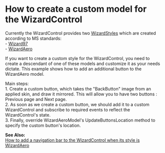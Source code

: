 # How to create a custom model for the WizardControl


<p>Currently the WizardControl provides two <a href="http://documentation.devexpress.com/#WindowsForms/DevExpressXtraWizardWizardControl_WizardStyletopic">WizardStyles</a> which are created according to MS standards:<br />
- <a href="http://documentation.devexpress.com/#WindowsForms/DevExpressXtraWizardWizardStyleEnumtopic">Wizard97</a> <br />
- <a href="http://documentation.devexpress.com/#WindowsForms/DevExpressXtraWizardWizardStyleEnumtopic">WizardAero</a></p><p>If you want to create a custom style for the WizardControl, you need to create a descendant of one of these models and customize it as your needs dictate. This example shows how to add an additional button to the WizardAero model. </p><p>Main steps:<br />
1. Create a custom button, which takes the "BackButton" image from an applied skin, and draw it mirrored. This will allow you to have two buttons : Previous page and Next page.<br />
2. As soon as we create a custom button, we should add it to a custom WizardControl and subscribe to required events to reflect the WizardControl's state. <br />
3. Finally, override WizardAeroModel's UpdateButtonsLocation method to specify the custom button's location.</p><p><strong>See Also:</strong><br />
<a href="https://www.devexpress.com/Support/Center/p/E1880">How to add a navigation bar to the WizardControl when its style is WizardAero</a></p>

<br/>


